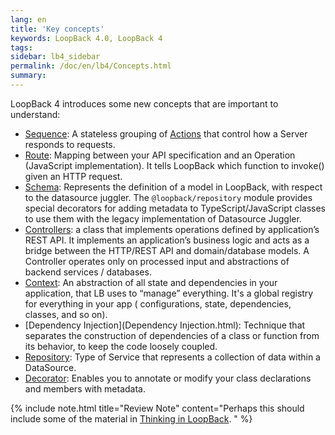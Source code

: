 ```yaml
---
lang: en
title: 'Key concepts'
keywords: LoopBack 4.0, LoopBack 4
tags:
sidebar: lb4_sidebar
permalink: /doc/en/lb4/Concepts.html
summary:
---
```


LoopBack 4 introduces some new concepts that are important to understand:

- [Sequence](Sequence.html): A stateless grouping of [Actions](Sequence.html#actions) that control how a Server responds to requests.
- [Route](Routes.html): Mapping between your API specification and an Operation (JavaScript implementation). It tells LoopBack which function to invoke() given an HTTP request.
- [Schema](Schemas.html): Represents the definition of a model in LoopBack, with respect to the datasource juggler. The `@loopback/repository` module provides special decorators for adding metadata to TypeScript/JavaScript classes to use them with the legacy implementation of Datasource Juggler.
- [Controllers](Controllers.html): a class that implements operations defined by application’s REST API. It implements an application’s business logic and acts as a bridge between the HTTP/REST API and domain/database models. A Controller operates only on processed input and abstractions of backend services / databases.
- [Context](Context.html): An abstraction of all state and dependencies in your application,
that LB uses to “manage” everything. It's a global registry for everything in your app ( configurations, state, dependencies, classes, and so on).
- [Dependency Injection](Dependency Injection.html): Technique that separates the construction of dependencies of a class or function from its behavior, to keep the code loosely coupled.
- [Repository](Repositories.html): Type of Service that represents a collection of data within a DataSource.
- [Decorator](Decorators.html): Enables you to annotate or modify your class declarations and members with metadata.


{% include note.html title="Review Note" content="Perhaps this should include some of the material in <a href='Thinking-in-LoopBack.html'> Thinking in LoopBack</a>.
" %}
